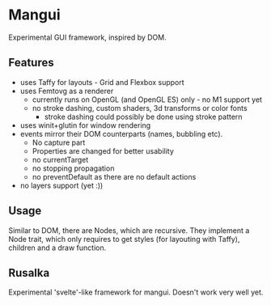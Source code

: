 # Mangui

Experimental GUI framework, inspired by DOM.

## Features

- uses Taffy for layouts - Grid and Flexbox support
- uses Femtovg as a renderer
  - currently runs on OpenGL (and OpenGL ES) only - no M1 support yet
  - no stroke dashing, custom shaders, 3d transforms or color fonts
    - stroke dashing could possibly be done using stroke pattern
- uses winit+glutin for window rendering
- events mirror their DOM counterparts (names, bubbling etc).
  - No capture part
  - Properties are changed for better usability
  - no currentTarget
  - no stopping propagation
  - no preventDefault as there are no default actions
- no layers support (yet :))

## Usage

Similar to DOM, there are Nodes, which are recursive. They implement a Node trait, which only requires to get styles (for layouting with Taffy), children and a draw function.

## Rusalka

Experimental 'svelte'-like framework for mangui.
Doesn't work very well yet.